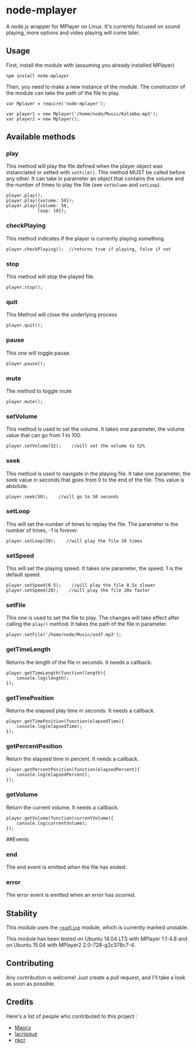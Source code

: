 node-mplayer
============

A node.js wrapper for MPlayer on Linux. It's currently focused on sound playing, more options and video playing will come later.

## Usage

First, install the module with (assuming you already installed MPlayer)

    npm install node-mplayer

Then, you need to make a new instance of the module. The constructor of the module can take the path of the file to play. 

    var Mplayer = require('node-mplayer'); 
    
    var player1 = new Mplayer('/home/node/Music/Kalimba.mp3');
    var player2 = new Mplayer();
    
## Available methods

###  play

This method will play the file defined when the player object was instanciated or setted with `setFile()`. This method MUST be called before any other. 
It can take in parameter an object that contains the volume and the number of times to play the file (see `setVolume` and `setLoop`).

    player.play();
    player.play({volume: 50});
    player.play({volume: 50,
                loop: 10});

### checkPlaying

This method indicates if the player is currently playing something.

    player.checkPlaying();  //returns true if playing, false if not

### stop

This method will stop the played file. 

    player.stop();


### quit

This Method will close the underlying process

    player.quit();
    
### pause

This one will toggle pause.

    player.pause();
    
### mute

The method to toggle mute

    player.mute();
    
### setVolume

This method is used to set the volume. It takes one parameter, the volume value that can go from 1 to 100.

    player.setVolume(52);    //will set the volume to 52%

### seek

This method is used to navigate in the playing file. It take one parameter, the seek value in seconds that goes from 0 to the end of the file. This value is absolute.

    player.seek(50);    //will go to 50 seconds

### setLoop

This will set the number of times to replay the file. The parameter is the number of times, -1 is forever.

    player.setLoop(20);    //will play the file 20 times
    
### setSpeed

This will set the playing speed. It takes one parameter, the speed. 1 is the default speed.

    player.setSpeed(0.5);    //will play the file 0.5x slower
    player.setSpeed(20);    //will play the file 20x faster
    
### setFile

This one is used to set the file to play. The changes will take effect after calling the `play()` method. It takes the path of the file in parameter.

    player.setFile('/home/node/Music/asdf.mp3');

### getTimeLength

Returns the length of the file in seconds. It needs a callback.

    player.getTimeLength(function(length){
        console.log(length);
    });

### getTimePosition

Returns the elapsed play time in seconds. It needs a callback.

    player.getTimePosition(function(elapsedTime){
        console.log(elapsedTime);
    });

### getPercentPosition

Return the elapsed time in percent. It needs a callback.

    player.getPercentPosition(function(elapsedPercent){
        console.log(elapsedPercent);
    });


### getVolume

Return the current volume. It needs a callback.

    player.getVolume(function(currentVolume){
        console.log(currentVolume);
    });

##Events

### end

The end event is emitted when the file has ended.

### error

The error event is emitted when an error has ocurred.

## Stability

This module uses the [`readline`](http://www.nodejs.org/api/readline.html) module, which is currently marked unstable. 

This module has been tested on Ubuntu 14.04 LTS with MPlayer 1.1-4.8 and on Ubuntu 15.04 with MPlayer2 2.0-728-g2c378c7-4.

## Contributing

Any contribution is welcome! Just create a pull request, and I'll take a look as soon as possible.

## Credits

Here's a list of people who contributed to this project :

* [Maocx](https://github.com/Maocx)
* [lacrioque](https://github.com/lacrioque)
* [nkcr](https://github.com/nkcr)